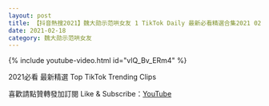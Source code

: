 ```yaml
---
layout: post
title: 【抖音熱搜2021】魏大勋示范哄女友 1 TikTok Daily 最新必看精選合集2021 02 18
date: 2021-02-18
category: 魏大勋示范哄女友
---
```


{% include youtube-video.html id="vlQ_Bv_ERm4" %}

2021必看 最新精選 Top TikTok Trending Clips

喜歡請點贊轉發加訂閱 Like & Subscribe：[YouTube](https://www.youtube.com/channel/UCAoR7VcanIPd04uEq_GIylA/videos)

